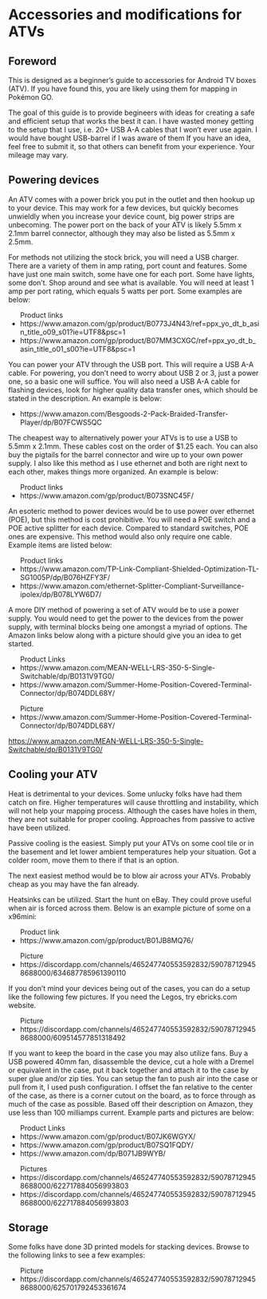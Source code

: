 <html>
  <body>
    <h1>Accessories and modifications for ATVs</h1>

<h2>Foreword</h2>
<p>This is designed as a beginner’s guide to accessories for Android TV boxes (ATV).  If you have found this, you are likely using them for mapping in Pokémon GO.</p>

<p>The goal of this guide is to provide begineers with ideas for creating a safe and efficient setup that works the best it can.  I have wasted money getting to the setup that I use, i.e. 20+ USB A-A cables that I won’t ever use again.  I would have bought USB-barrel if I was aware of them  If you have an idea, feel free to submit it, so that others can benefit from your experience.  Your mileage may vary.</p>

<h2>Powering devices</h2>
<p>An ATV comes with a power brick you put in the outlet and then hookup up to your device.  This may work for a few devices, but quickly becomes unwieldly when you increase your device count, big power strips are unbecoming.  The power port on the back of your ATV is likely 5.5mm x 2.1mm barrel connector, although they may also be listed as 5.5mm x 2.5mm.</p>
<p>For methods not utilizing the stock brick, you will need a USB charger.  There are a variety of them in amp rating, port count and features.  Some have just one main switch, some have one for each port.  Some have lights, some don’t.  Shop around and see what is available.  You will need at least 1 amp per port rating, which equals 5 watts per port.  Some examples are below:</p>
<ul>Product links
  <li>https://www.amazon.com/gp/product/B0773J4N43/ref=ppx_yo_dt_b_asin_title_o09_s01?ie=UTF8&psc=1</li>
  <li>https://www.amazon.com/gp/product/B07MM3CXGC/ref=ppx_yo_dt_b_asin_title_o01_s00?ie=UTF8&psc=1</li>
</ul>

<p>You can power your ATV through the USB port.  This will require a USB A-A cable.  For powering, you don’t need to worry about USB 2 or 3, just a power one, so a basic one will suffice.  You will also need a USB A-A cable for flashing devices, look for higher quality data transfer ones, which should be stated in the description.  An example is below:</p>
<ul>
  <li>https://www.amazon.com/Besgoods-2-Pack-Braided-Transfer-Player/dp/B07FCWS5QC</li>
</ul>

<p>The cheapest way to alternatively power your ATVs is to use a USB to 5.5mm x 2.1mm.  These cables cost on the order of $1.25 each.  You can also buy the pigtails for the barrel connector and wire up to your own power supply.  I also like this method as I use ethernet and both are right next to each other, makes things more organized.  An example is below:</p>
<ul>Product links
  <li>https://www.amazon.com/gp/product/B073SNC45F/</li>
</ul>

<p>An esoteric method to power devices would be to use power over ethernet (POE), but this method is cost prohibitive.  You will need a POE switch and a POE active splitter for each device.  Compared to standard switches, POE ones are expensive.  This method would also only require one cable.  Example items are listed below:</p>
<ul>Product links
  <li>https://www.amazon.com/TP-Link-Compliant-Shielded-Optimization-TL-SG1005P/dp/B076HZFY3F/</li>
  <li>https://www.amazon.com/ethernet-Splitter-Compliant-Surveillance-ipolex/dp/B078LYW6D7/</li>
</ul>

<p>A more DIY method of powering a set of ATV would be to use a power supply.  You would need to get the power to the devices from the power supply, with terminal blocks being one amongst a myriad of options.  The Amazon links below along with a picture should give you an idea to get started.</p>
<ul>Product Links
  <li>https://www.amazon.com/MEAN-WELL-LRS-350-5-Single-Switchable/dp/B0131V9TG0/</li>
  <li>https://www.amazon.com/Summer-Home-Position-Covered-Terminal-Connector/dp/B074DDL68Y/</li>
</ul>
<ul>Picture
  <li>https://www.amazon.com/Summer-Home-Position-Covered-Terminal-Connector/dp/B074DDL68Y/</li>
</ul>

https://www.amazon.com/MEAN-WELL-LRS-350-5-Single-Switchable/dp/B0131V9TG0/

<h2>Cooling your ATV</h2>
<p>Heat is detrimental to your devices.  Some unlucky folks have had them catch on fire.  Higher temperatures will cause throttling and instability, which will not help your mapping process.  Although the cases have holes in them, they are not suitable for proper cooling.  Approaches from passive to active have been utilized.</p>

<p>Passive cooling is the easiest.  Simply put your ATVs on some cool tile or in the basement and let lower ambient temperatures help your situation.  Got a colder room, move them to there if that is an option.</p>

<p>The next easiest method would be to blow air across your ATVs.  Probably cheap as you may have the fan already.</p>

<p>Heatsinks can be utilized.  Start the hunt on eBay.  They could prove useful when air is forced across them.  Below is an example picture of some on a x96mini:</p>
<ul>Product link
  <li>https://www.amazon.com/gp/product/B01JB8MQ76/</li>
</ul>
<ul>Picture
  <li>https://discordapp.com/channels/465247740553592832/590787129458688000/634687785961390110</li>
</ul>

<p>If you don’t mind your devices being out of the cases, you can do a setup like the following few pictures.  If you need the Legos, try ebricks.com website.</p>

<ul>Picture
  <li>https://discordapp.com/channels/465247740553592832/590787129458688000/609514577851318492</li>
</ul>

<p>If you want to keep the board in the case you may also utilize fans.  Buy a USB powered 40mm fan, disassemble the device, cut a hole with a Dremel or equivalent in the case, put it back together and attach it to the case by super glue and/or zip ties.  You can setup the fan to push air into the case or pull from it, I used push configuration.  I offset the fan relative to the center of the case, as there is a corner cutout on the board, as to force through as much of the case as possible.  Based off their description on Amazon, they use less than 100 milliamps current.  Example parts and pictures are below:</p>
<ul>Product Links
  <li>https://www.amazon.com/gp/product/B07JK6WGYX/</li>
  <li>https://www.amazon.com/gp/product/B07SQ1FQDY/</li>
  <li>https://www.amazon.com/dp/B071JB9WYB/</li>
</ul>
<ul>Pictures
  <li>https://discordapp.com/channels/465247740553592832/590787129458688000/622717884056993803</li>
  <li>https://discordapp.com/channels/465247740553592832/590787129458688000/622717884056993803</li>
</ul>

<h2>Storage</h2>
<p>Some folks have done 3D printed models for stacking devices.  Browse to the following links to see a few examples:</p>
<ul>Picture
  <li>https://discordapp.com/channels/465247740553592832/590787129458688000/625701792453361674</li>
</ul>

</body>
</html>
